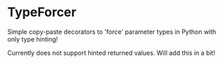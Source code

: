 # TypeForcer
Simple copy-paste decorators to 'force' parameter types in Python with only type hinting!

Currently does not support hinted returned values. Will add this in a bit!
